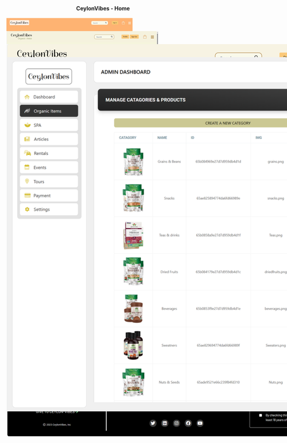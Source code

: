 <div align="center" ><b>CeylonVibes - Home</b></div>
<br/>
 <img  align="center" src="home.jpeg" style="position: absolute;" target="_blank">
 <div align="center" ><b>Organic Item Shop</b></div>
<br/>
 <img  align="center" src="shop.png" style="position: absolute;" target="_blank">
 <div align="center" ><b>Store Inside</b></div>
<br/>
 <img  align="center" src="shopInside.png" style="position: absolute;" target="_blank">
 <div align="center" ><b>System Admin Panel</b></div>
<br/>
 <img  align="center" src="shopAdmin.png" style="position: absolute;" target="_blank">
